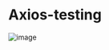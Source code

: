 # Axios-testing
![image](https://user-images.githubusercontent.com/53392598/72668824-be234a80-3a50-11ea-94e0-bd20c4fa26a9.png)

